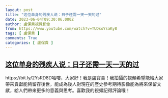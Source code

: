 ```yaml
---
layout: post
title: "这位单身的残疾人说：日子还需一天一天的过"
date: 2023-06-04T09:30:06.000Z
author: 盧保貴視覺影像
from: https://www.youtube.com/watch?v=TUDsoYsaKy8
tags: [ 盧保貴 ]
comments: True
categories: [ 盧保貴 ]
---
```

<!--1685871006000-->
[这位单身的残疾人说：日子还需一天一天的过](https://www.youtube.com/watch?v=TUDsoYsaKy8)
------

<div>
https://bit.ly/2YsRD8D哈嘍，大家好！我是盧寶貴！我拍攝的視頻希望能給大家帶來貢獻能夠留存後世，能成為後人對現在的歷史參考期待影像能為將來保留文獻，給人們帶來更多的意義與思考。喜歡我的視頻記得評論哦！
</div>
